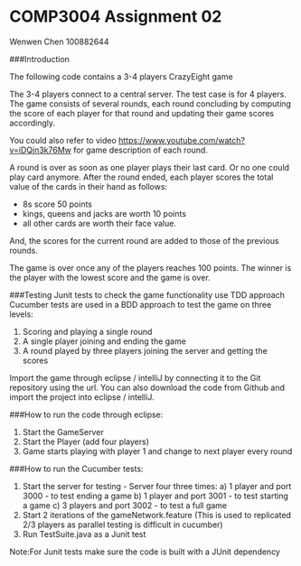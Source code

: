 # COMP3004 Assignment 02

Wenwen Chen 100882644

###Introduction

The following code contains a 3-4 players CrazyEight game

The 3-4 players connect to a central server. 
The test case is for 4 players.
The game consists of several rounds, each round concluding by computing the score of each player for that round and updating their game scores accordingly.

You could also refer to video https://www.youtube.com/watch?v=iDQjn3k76Mw for game description of each round.

A round is over as soon as one player plays their last card. Or no one could play card anymore. After the round ended, each player scores the total value of the cards in their hand as follows: 
- 8s score 50 points
- kings, queens and jacks are worth 10 points
- all other cards are worth their face value. 

And, the scores for the current round are added to those of the previous rounds. 

The game is over once any of the players reaches 100 points. 
The winner is the player with the lowest score and the game is over.

###Testing
Junit tests to check the game functionality use TDD approach
Cucumber tests are used in a BDD approach to test the game on three levels:
  1) Scoring and playing a single round
  2) A single player joining and ending the game
  3) A round played by three players joining the server and getting the scores

Import the game through eclipse / intelliJ by connecting it to the Git repository using the url.
You can also download the code from Github and import the project into eclipse / intelliJ.

###How to run the code through eclipse:
1) Start the GameServer 
2) Start the Player (add four players)
3) Game starts playing with player 1 and change to next player every round

###How to run the Cucumber tests:
  1) Start the server for testing - Server four three times:
    a) 1 player and port 3000 - to test ending a game
    b) 1 player and port 3001 - to test starting a game
    c) 3 players and port 3002 - to test a full game
  2) Start 2 iterations of the gameNetwork.feature (This is used to replicated 2/3 players as parallel testing is difficult in    cucumber) 
  3) Run TestSuite.java as a Junit test
  
Note:For Junit tests make sure the code is built with a JUnit dependency